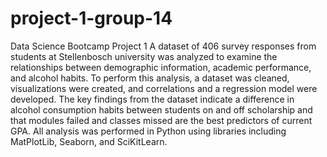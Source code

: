 # project-1-group-14
Data Science Bootcamp Project 1 
A dataset of 406 survey responses from students at Stellenbosch university was analyzed to examine the relationships between demographic information, academic performance, and alcohol habits. To perform this analysis, a dataset was cleaned, visualizations were created, and correlations and a regression model were developed. The key findings from the dataset indicate a difference in alcohol consumption habits between students on and off scholarship and that modules failed and classes missed are the best predictors of current GPA. All analysis was performed in Python using libraries including MatPlotLib, Seaborn, and SciKitLearn. 
